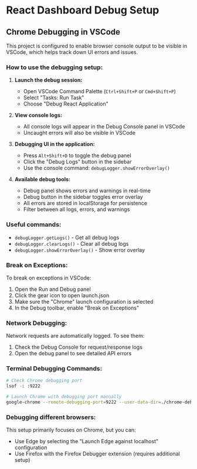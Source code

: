# React Dashboard Debug Setup

## Chrome Debugging in VSCode

This project is configured to enable browser console output to be visible in VSCode, which helps track down UI errors and issues.

### How to use the debugging setup:

1. **Launch the debug session:**
   - Open VSCode Command Palette (`Ctrl+Shift+P` or `Cmd+Shift+P`)
   - Select "Tasks: Run Task"
   - Choose "Debug React Application"

2. **View console logs:**
   - All console logs will appear in the Debug Console panel in VSCode
   - Uncaught errors will also be visible in VSCode

3. **Debugging UI in the application:**
   - Press `Alt+Shift+D` to toggle the debug panel
   - Click the "Debug Logs" button in the sidebar
   - Use the console command: `debugLogger.showErrorOverlay()`

4. **Available debug tools:**
   - Debug panel shows errors and warnings in real-time
   - Debug button in the sidebar toggles error overlay
   - All errors are stored in localStorage for persistence
   - Filter between all logs, errors, and warnings

### Useful commands:

- `debugLogger.getLogs()` - Get all debug logs
- `debugLogger.clearLogs()` - Clear all debug logs
- `debugLogger.showErrorOverlay()` - Show error overlay

### Break on Exceptions:

To break on exceptions in VSCode:
1. Open the Run and Debug panel
2. Click the gear icon to open launch.json
3. Make sure the "Chrome" launch configuration is selected
4. In the Debug toolbar, enable "Break on Exceptions"

### Network Debugging:

Network requests are automatically logged. To see them:
1. Check the Debug Console for request/response logs
2. Open the debug panel to see detailed API errors

### Terminal Debugging Commands:

```bash
# Check Chrome debugging port
lsof -i :9222

# Launch Chrome with debugging port manually
google-chrome --remote-debugging-port=9222 --user-data-dir=./chrome-debug-profile http://localhost:5173
```

### Debugging different browsers:

This setup primarily focuses on Chrome, but you can:
- Use Edge by selecting the "Launch Edge against localhost" configuration
- Use Firefox with the Firefox Debugger extension (requires additional setup)
